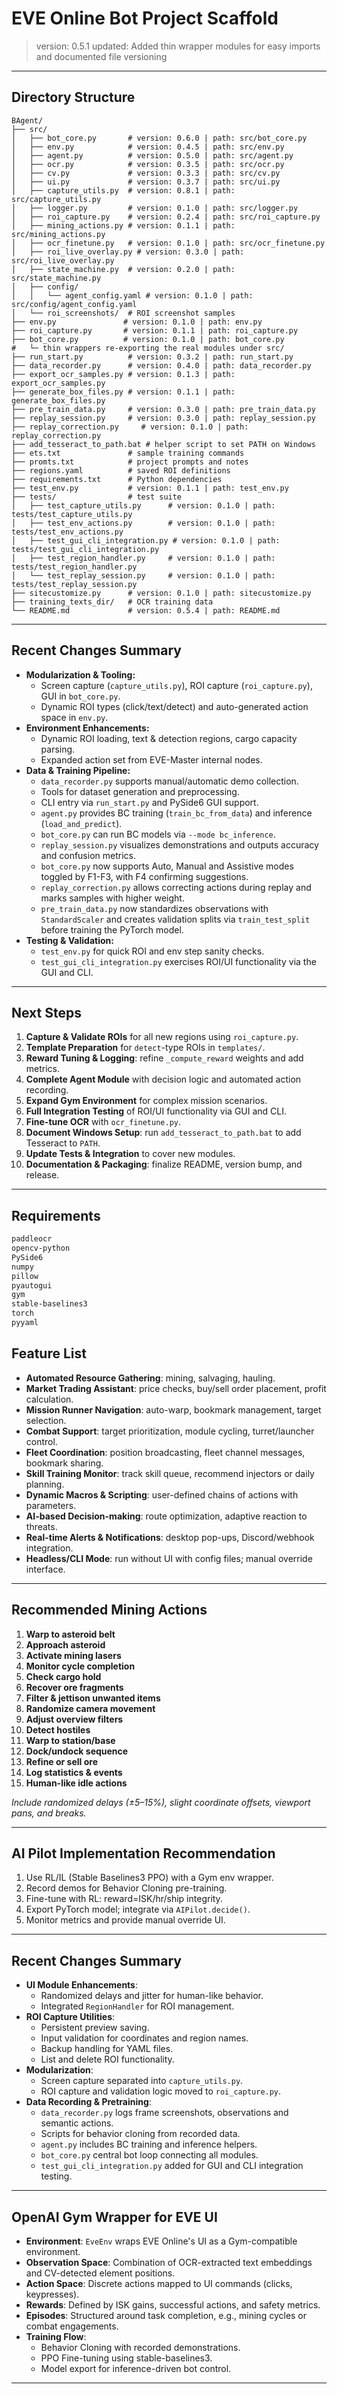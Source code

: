 # EVE Online Bot Project Scaffold

> version: 0.5.1
> updated: Added thin wrapper modules for easy imports and documented file versioning

---

## Directory Structure
```
BAgent/
├── src/
│   ├── bot_core.py       # version: 0.6.0 | path: src/bot_core.py
│   ├── env.py            # version: 0.4.5 | path: src/env.py
│   ├── agent.py          # version: 0.5.0 | path: src/agent.py
│   ├── ocr.py            # version: 0.3.5 | path: src/ocr.py
│   ├── cv.py             # version: 0.3.3 | path: src/cv.py
│   ├── ui.py             # version: 0.3.7 | path: src/ui.py  
│   ├── capture_utils.py  # version: 0.8.1 | path: src/capture_utils.py
│   ├── logger.py         # version: 0.1.0 | path: src/logger.py
│   ├── roi_capture.py    # version: 0.2.4 | path: src/roi_capture.py
│   ├── mining_actions.py # version: 0.1.1 | path: src/mining_actions.py
│   ├── ocr_finetune.py   # version: 0.1.0 | path: src/ocr_finetune.py
│   ├── roi_live_overlay.py # version: 0.3.0 | path: src/roi_live_overlay.py
│   ├── state_machine.py  # version: 0.2.0 | path: src/state_machine.py
│   ├── config/
│   │   └── agent_config.yaml # version: 0.1.0 | path: src/config/agent_config.yaml
│   └── roi_screenshots/  # ROI screenshot samples
├── env.py               # version: 0.1.0 | path: env.py
├── roi_capture.py       # version: 0.1.1 | path: roi_capture.py
├── bot_core.py          # version: 0.1.0 | path: bot_core.py
#   └─ thin wrappers re-exporting the real modules under src/
├── run_start.py          # version: 0.3.2 | path: run_start.py
├── data_recorder.py      # version: 0.4.0 | path: data_recorder.py
├── export_ocr_samples.py # version: 0.1.3 | path: export_ocr_samples.py
├── generate_box_files.py # version: 0.1.1 | path: generate_box_files.py
├── pre_train_data.py     # version: 0.3.0 | path: pre_train_data.py
├── replay_session.py     # version: 0.3.0 | path: replay_session.py
├── replay_correction.py     # version: 0.1.0 | path: replay_correction.py
├── add_tesseract_to_path.bat # helper script to set PATH on Windows
├── ets.txt               # sample training commands
├── promts.txt            # project prompts and notes
├── regions.yaml          # saved ROI definitions
├── requirements.txt      # Python dependencies
├── test_env.py           # version: 0.1.1 | path: test_env.py
├── tests/                # test suite
│   ├── test_capture_utils.py      # version: 0.1.0 | path: tests/test_capture_utils.py
│   ├── test_env_actions.py        # version: 0.1.0 | path: tests/test_env_actions.py
│   ├── test_gui_cli_integration.py # version: 0.1.0 | path: tests/test_gui_cli_integration.py
│   ├── test_region_handler.py     # version: 0.1.0 | path: tests/test_region_handler.py
│   └── test_replay_session.py     # version: 0.1.0 | path: tests/test_replay_session.py
├── sitecustomize.py      # version: 0.1.0 | path: sitecustomize.py
├── training_texts_dir/   # OCR training data
└── README.md             # version: 0.5.4 | path: README.md
```

---

## Recent Changes Summary

- **Modularization & Tooling:**  
  - Screen capture (`capture_utils.py`), ROI capture (`roi_capture.py`), GUI in `bot_core.py`.  
  - Dynamic ROI types (click/text/detect) and auto-generated action space in `env.py`.  
- **Environment Enhancements:**  
  - Dynamic ROI loading, text & detection regions, cargo capacity parsing.  
  - Expanded action set from EVE-Master internal nodes.  
- **Data & Training Pipeline:**
  - `data_recorder.py` supports manual/automatic demo collection.
  - Tools for dataset generation and preprocessing.
  - CLI entry via `run_start.py` and PySide6 GUI support.
  - `agent.py` provides BC training (`train_bc_from_data`) and inference (`load_and_predict`).
  - `bot_core.py` can run BC models via `--mode bc_inference`.
  - `replay_session.py` visualizes demonstrations and outputs accuracy and confusion metrics.
  - `bot_core.py` now supports Auto, Manual and Assistive modes toggled by F1-F3, with F4 confirming suggestions.
  - `replay_correction.py` allows correcting actions during replay and marks samples with higher weight.
  - `pre_train_data.py` now standardizes observations with `StandardScaler`
    and creates validation splits via `train_test_split` before training the PyTorch model.
- **Testing & Validation:**
  - `test_env.py` for quick ROI and env step sanity checks.
  - `test_gui_cli_integration.py` exercises ROI/UI functionality via the GUI and CLI.

---

## Next Steps

1. **Capture & Validate ROIs** for all new regions using `roi_capture.py`.
2. **Template Preparation** for `detect`-type ROIs in `templates/`.
3. **Reward Tuning & Logging**: refine `_compute_reward` weights and add metrics.
4. **Complete Agent Module** with decision logic and automated action recording.
5. **Expand Gym Environment** for complex mission scenarios.
6. **Full Integration Testing** of ROI/UI functionality via GUI and CLI.
7. **Fine-tune OCR** with `ocr_finetune.py`.
8. **Document Windows Setup**: run `add_tesseract_to_path.bat` to add Tesseract to `PATH`.
9. **Update Tests & Integration** to cover new modules.
10. **Documentation & Packaging**: finalize README, version bump, and release.

---

## Requirements

```txt
paddleocr
opencv-python
PySide6
numpy
pillow
pyautogui
gym
stable-baselines3
torch
pyyaml
```


## Feature List

- **Automated Resource Gathering**: mining, salvaging, hauling.
- **Market Trading Assistant**: price checks, buy/sell order placement, profit calculation.
- **Mission Runner Navigation**: auto-warp, bookmark management, target selection.
- **Combat Support**: target prioritization, module cycling, turret/launcher control.
- **Fleet Coordination**: position broadcasting, fleet channel messages, bookmark sharing.
- **Skill Training Monitor**: track skill queue, recommend injectors or daily planning.
- **Dynamic Macros & Scripting**: user-defined chains of actions with parameters.
- **AI-based Decision-making**: route optimization, adaptive reaction to threats.
- **Real-time Alerts & Notifications**: desktop pop-ups, Discord/webhook integration.
- **Headless/CLI Mode**: run without UI with config files; manual override interface.

---

## Recommended Mining Actions

1. **Warp to asteroid belt**
2. **Approach asteroid**
3. **Activate mining lasers**
4. **Monitor cycle completion**
5. **Check cargo hold**
6. **Recover ore fragments**
7. **Filter & jettison unwanted items**
8. **Randomize camera movement**
9. **Adjust overview filters**
10. **Detect hostiles**
11. **Warp to station/base**
12. **Dock/undock sequence**
13. **Refine or sell ore**
14. **Log statistics & events**
15. **Human-like idle actions**

*Include randomized delays (±5–15%), slight coordinate offsets, viewport pans, and breaks.*

---

## AI Pilot Implementation Recommendation

1. Use RL/IL (Stable Baselines3 PPO) with a Gym env wrapper.
2. Record demos for Behavior Cloning pre-training.
3. Fine-tune with RL: reward=ISK/hr/ship integrity.
4. Export PyTorch model; integrate via `AIPilot.decide()`.
5. Monitor metrics and provide manual override UI.

---

## Recent Changes Summary

- **UI Module Enhancements**:
  - Randomized delays and jitter for human-like behavior.
  - Integrated `RegionHandler` for ROI management.
- **ROI Capture Utilities**:
  - Persistent preview saving.
  - Input validation for coordinates and region names.
  - Backup handling for YAML files.
  - List and delete ROI functionality.
- **Modularization**:
  - Screen capture separated into `capture_utils.py`.
  - ROI capture and validation logic moved to `roi_capture.py`.
- **Data Recording & Pretraining**:
  - `data_recorder.py` logs frame screenshots, observations and semantic actions.
  - Scripts for behavior cloning from recorded data.
  - `agent.py` includes BC training and inference helpers.
  - `bot_core.py` central bot loop connecting all modules.
  - `test_gui_cli_integration.py` added for GUI and CLI integration testing.

---

## OpenAI Gym Wrapper for EVE UI

- **Environment**: `EveEnv` wraps EVE Online's UI as a Gym-compatible environment.
- **Observation Space**: Combination of OCR-extracted text embeddings and CV-detected element positions.
- **Action Space**: Discrete actions mapped to UI commands (clicks, keypresses).
- **Rewards**: Defined by ISK gains, successful actions, and safety metrics.
- **Episodes**: Structured around task completion, e.g., mining cycles or combat engagements.
- **Training Flow**:
  - Behavior Cloning with recorded demonstrations.
  - PPO Fine-tuning using stable-baselines3.
  - Model export for inference-driven bot control.

---




